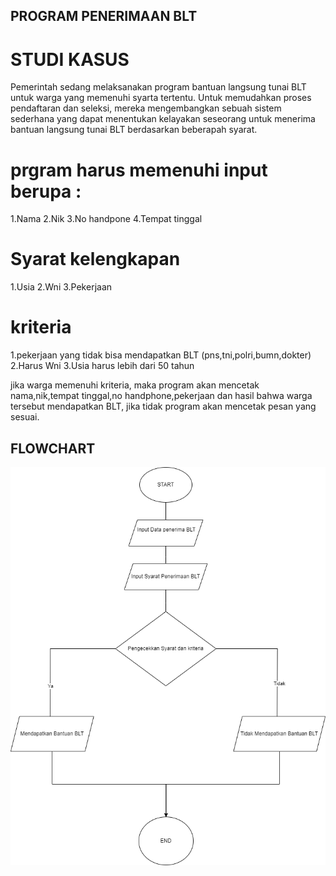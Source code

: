 ## PROGRAM PENERIMAAN BLT


# STUDI KASUS
Pemerintah sedang melaksanakan program bantuan langsung tunai BLT untuk warga yang memenuhi syarta tertentu. Untuk memudahkan proses pendaftaran dan seleksi, mereka mengembangkan sebuah sistem sederhana yang dapat menentukan kelayakan seseorang untuk menerima bantuan langsung tunai BLT berdasarkan  beberapah syarat.

# prgram harus memenuhi input berupa :
1.Nama
2.Nik
3.No handpone
4.Tempat tinggal

# Syarat kelengkapan 
1.Usia
2.Wni
3.Pekerjaan

# kriteria
1.pekerjaan yang tidak bisa mendapatkan BLT (pns,tni,polri,bumn,dokter)
2.Harus Wni
3.Usia harus lebih dari 50 tahun

jika warga memenuhi kriteria, maka program akan mencetak nama,nik,tempat tinggal,no handphone,pekerjaan dan hasil bahwa warga tersebut mendapatkan BLT, jika tidak program akan mencetak pesan yang sesuai.

## FLOWCHART
![Integral](agus.png)

